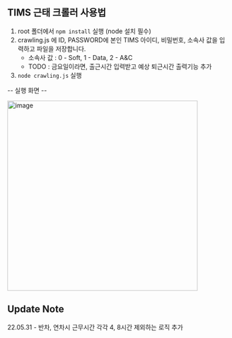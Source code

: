 ## TIMS 근태 크롤러 사용법

1. root 폴더에서 `npm install` 실행 (node 설치 필수)
2. crawling.js 에 ID, PASSWORD에 본인 TIMS 아이디, 비밀번호, 소속사 값을 입력하고 파일을 저장합니다.
   - 소속사 값 : 0 - Soft, 1 - Data, 2 - A&C
   - TODO : 금요일이라면, 출근시간 입력받고 예상 퇴근시간 출력기능 추가
4. `node crawling.js` 실행

-- 실행 화면 --

<img width="430" alt="image" src="https://user-images.githubusercontent.com/60918109/169638427-97b097e2-d411-4123-97fa-e0bb5f407e20.png">

## Update Note
22.05.31 - 반차, 연차시 근무시간 각각 4, 8시간 제외하는 로직 추가
